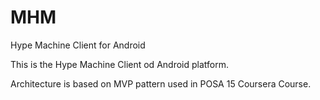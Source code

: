 # MHM
Hype Machine Client for Android

This is the Hype Machine Client od Android platform.

Architecture is based on MVP pattern used in POSA 15 Coursera Course.

